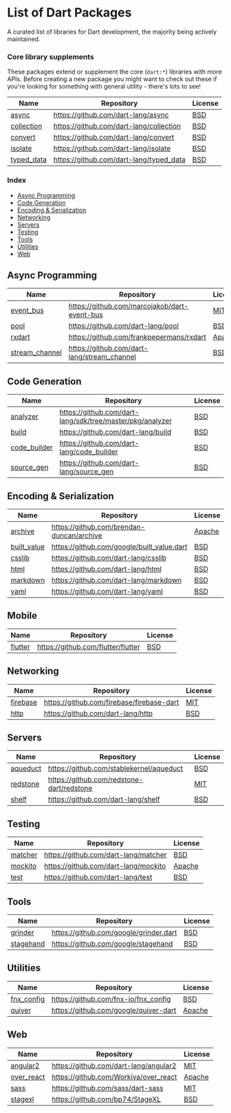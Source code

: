 # List of Dart Packages

A curated list of libraries for Dart development, the majority being actively maintained.

### Core library supplements

These packages extend or supplement the core (`dart:*`) libraries with more APIs.
Before creating a new package you might want to check out these if you're looking
for something with general utility - there's lots to see!

Name | Repository | License
---- | ---------- | ------
[async](https://pub.dartlang.org/packages/async) | https://github.com/dart-lang/async | [BSD](https://github.com/dart-lang/async/blob/master/LICENSE)
[collection](https://pub.dartlang.org/packages/collection) | https://github.com/dart-lang/collection | [BSD](https://github.com/dart-lang/collection/blob/master/LICENSE)
[convert](https://pub.dartlang.org/packages/convert) | https://github.com/dart-lang/convert | [BSD](https://github.com/dart-lang/convert/blob/master/LICENSE)
[isolate](https://pub.dartlang.org/packages/isolate) | https://github.com/dart-lang/isolate | [BSD](https://github.com/dart-lang/isolate/blob/master/LICENSE)
[typed_data](https://pub.dartlang.org/packages/typed_data) | https://github.com/dart-lang/typed_data | [BSD](https://github.com/dart-lang/typed_data/blob/master/LICENSE)

### Index

* [Async Programming](#async)
* [Code Generation](#codegen)
* [Encoding & Serialization](#encoding)
* [Networking](#networking)
* [Servers](#servers)
* [Testing](#testing)
* [Tools](#tools)
* [Utilities](#utilities)
* [Web](#web)

## Async Programming

Name | Repository | License
---- | ---------- | ------
[event_bus](https://pub.dartlang.org/packages/event_bus) | https://github.com/marcojakob/dart-event-bus | [MIT](https://github.com/marcojakob/dart-event-bus/blob/master/LICENSE)
[pool](https://pub.dartlang.org/packages/pool) | https://github.com/dart-lang/pool | [BSD](https://github.com/dart-lang/pool/blob/master/LICENSE)
[rxdart](https://pub.dartlang.org/packages/rxdart) | https://github.com/frankpepermans/rxdart | [Apache](https://github.com/frankpepermans/rxdart/blob/master/LICENSE)
[stream_channel](https://pub.dartlang.org/packages/stream_channel) | https://github.com/dart-lang/stream_channel | [BSD](https://github.com/dart-lang/stream_channel/blob/master/LICENSE)

## Code Generation

Name | Repository | License
---- | ---------- | ------
[analyzer](https://pub.dartlang.org/packages/analyzer) | https://github.com/dart-lang/sdk/tree/master/pkg/analyzer | [BSD](https://github.com/dart-lang/sdk/tree/master/pkg/analyzer/blob/master/LICENSE)
[build](https://pub.dartlang.org/packages/build) | https://github.com/dart-lang/build | [BSD](https://github.com/dart-lang/build/blob/master/LICENSE)
[code_builder](https://pub.dartlang.org/packages/code_builder) | https://github.com/dart-lang/code_builder | [BSD](https://github.com/dart-lang/code_builder/blob/master/LICENSE)
[source_gen](https://pub.dartlang.org/packages/source_gen) | https://github.com/dart-lang/source_gen | [BSD](https://github.com/dart-lang/source_gen/blob/master/LICENSE)

## Encoding & Serialization

Name | Repository | License
---- | ---------- | ------
[archive](https://pub.dartlang.org/packages/archive) | https://github.com/brendan-duncan/archive | [Apache](https://github.com/brendan-duncan/archive/blob/master/LICENSE)
[built_value](https://pub.dartlang.org/packages/built_value) | https://github.com/google/built_value.dart | [BSD](https://github.com/google/built_value.dart/blob/master/LICENSE)
[csslib](https://pub.dartlang.org/packages/csslib) | https://github.com/dart-lang/csslib | [BSD](https://github.com/dart-lang/csslib/blob/master/LICENSE)
[html](https://pub.dartlang.org/packages/css_lib) | https://github.com/dart-lang/html | [BSD](https://github.com/dart-lang/html/blob/master/LICENSE)
[markdown](https://pub.dartlang.org/packages/markdown) | https://github.com/dart-lang/markdown | [BSD](https://github.com/dart-lang/markdown/blob/master/LICENSE)
[yaml](https://pub.dartlang.org/packages/yaml) | https://github.com/dart-lang/yaml | [BSD](https://github.com/dart-lang/yaml/blob/master/LICENSE)

## Mobile

Name | Repository | License
---- | ---------- | ------
[flutter](https://flutter.io) | https://github.com/flutter/flutter | [BSD](https://github.com/flutter/flutter/blob/master/LICENSE)

## Networking

Name | Repository | License
---- | ---------- | ------
[firebase](https://pub.dartlang.org/packages/firebase) | https://github.com/firebase/firebase-dart | [MIT](https://github.com/firebase/firebase-dart/blob/master/LICENSE)
[http](https://pub.dartlang.org/packages/http) | https://github.com/dart-lang/http | [BSD](https://github.com/dart-lang/http/blob/master/LICENSE)

## Servers

Name | Repository | License
---- | ---------- | ------
[aqueduct](https://pub.dartlang.org/packages/aqueduct) | https://github.com/stablekernel/aqueduct | [BSD](https://github.com/stablekernel/aqueduct/blob/master/LICENSE)
[redstone](https://pub.dartlang.org/packages/redstone) | https://github.com/redstone-dart/redstone | [MIT](https://github.com/redstone-dart/redstone)
[shelf](https://pub.dartlang.org/packages/shelf) | https://github.com/dart-lang/shelf | [BSD](https://github.com/dart-lang/shelf/blob/master/LICENSE)

## Testing

Name | Repository | License
---- | ---------- | ------
[matcher](https://pub.dartlang.org/packages/matcher) | https://github.com/dart-lang/matcher | [BSD](https://github.com/dart-lang/matcher/blob/master/LICENSE)
[mockito](https://pub.dartlang.org/packages/mockito) | https://github.com/dart-lang/mockito | [Apache](https://github.com/dart-lang/mockito/blob/master/LICENSE)
[test](https://pub.dartlang.org/packages/test) | https://github.com/dart-lang/test | [BSD](https://github.com/dart-lang/test/blob/master/LICENSE)

## Tools

Name | Repository | License
---- | ---------- | ------
[grinder](https://pub.dartlang.org/packages/grinder) | https://github.com/google/grinder.dart | [BSD](https://github.com/google/grinder.dart/blob/master/LICENSE)
[stagehand](https://pub.dartlang.org/packages/stagehand) | https://github.com/google/stagehand | [BSD](https://github.com/google/stagehand/blob/master/LICENSE)

## Utilities

Name | Repository | License
---- | ---------- | ------
[fnx_config](https://pub.dartlang.org/packages/fnx_config) | https://github.com/fnx-io/fnx_config | [BSD](https://github.com/fnx-io/fnx_config/blob/master/LICENSE)
[quiver](https://pub.dartlang.org/packages/quiver) | https://github.com/google/quiver-dart | [Apache](https://github.com/google/quiver-dart/blob/master/LICENSE)

## Web

Name | Repository | License
---- | ---------- | ------
[angular2](https://pub.dartlang.org/packages/angular2) | https://github.com/dart-lang/angular2 | [MIT](https://github.com/dart-lang/angular2/blob/master/LICENSE)
[over_react](https://pub.dartlang.org/packages/over_react) | https://github.com/Workiva/over_react | [Apache](https://github.com/Workiva/over_react/blob/master/LICENSE)
[sass](https://pub.dartlang.org/pacakges/sass) | https://github.com/sass/dart-sass | [MIT](https://github.com/sass/dart-sass/blob/master/LICENSE)
[stagexl](https://pub.dartlang.org/packages/stagexl) | https://github.com/bp74/StageXL | [BSD](https://github.com/bp74/StageXL/blob/master/LICENSE)
